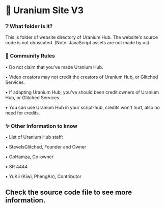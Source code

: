 # 🧪 Uranium Site V3 
### ❔ What folder is it?
This is folder of website directory of Uranium Hub. The website's source code is not obuscated. (Note: JavaScript assets are not made by us)

### 📙 Community Rules
▪ Do not claim that you've made Uranium Hub.

▪ Video creators may not credit the creators of Uranium Hub, or Glitched Services.

▪ If adapting Uranium Hub, you've should been credit owners of Uranium Hub, or Glitched Services.

▪ You can use Uranium Hub in your script-hub, credits won't hurt, also no need for credits.
### ✨ Other Information to know
▪ List of Uranium Hub staff:

  ▪ SteveIsGlitched, Founder and Owner 
  
  ▪ GoHamza, Co-owner 				 
  
  ▪ SR 4444 							 
  
  ▪ YuKii (Kiwi, PhengAn), Contributor 
  
## Check the source code file to see more information.
